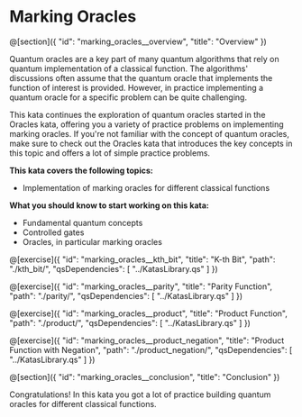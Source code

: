 # Marking Oracles

@[section]({
    "id": "marking_oracles__overview",
    "title": "Overview"
})

Quantum oracles are a key part of many quantum algorithms that rely on quantum implementation of a classical function. The algorithms' discussions often assume that the quantum oracle that implements the function of interest is provided.
However, in practice implementing a quantum oracle for a specific problem can be quite challenging.

This kata continues the exploration of quantum oracles started in the Oracles kata, offering you a variety of practice problems on implementing marking oracles. If you're not familiar with the concept of quantum oracles, make sure to check out the Oracles kata that introduces the key concepts in this topic and offers a lot of simple practice problems.

**This kata covers the following topics:**

- Implementation of marking oracles for different classical functions

**What you should know to start working on this kata:**

- Fundamental quantum concepts
- Controlled gates
- Oracles, in particular marking oracles

@[exercise]({
    "id": "marking_oracles__kth_bit",
    "title": "K-th Bit",
    "path": "./kth_bit/",
    "qsDependencies": [
        "../KatasLibrary.qs"
    ]
})

@[exercise]({
    "id": "marking_oracles__parity",
    "title": "Parity Function",
    "path": "./parity/",
    "qsDependencies": [
        "../KatasLibrary.qs"
    ]
})

@[exercise]({
    "id": "marking_oracles__product",
    "title": "Product Function",
    "path": "./product/",
    "qsDependencies": [
        "../KatasLibrary.qs"
    ]
})

@[exercise]({
    "id": "marking_oracles__product_negation",
    "title": "Product Function with Negation",
    "path": "./product_negation/",
    "qsDependencies": [
        "../KatasLibrary.qs"
    ]
})

@[section]({
    "id": "marking_oracles__conclusion",
    "title": "Conclusion"
})

Congratulations! In this kata you got a lot of practice building quantum oracles for different classical functions.
